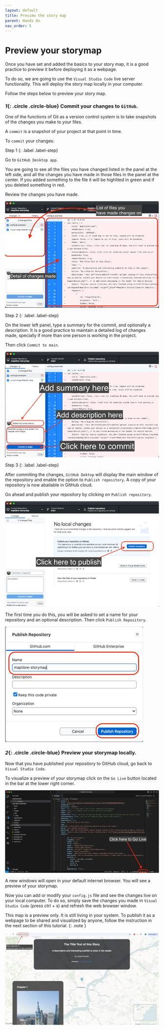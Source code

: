 ```yaml
---
layout: default
title: Preview the story map
parent: Hands On
nav_order: 5
---
```

# Preview your storymap

Once you have set and added the basics to your story map, it is a good practice to preview it before deploying it as a webpage. 

To do so, we are going to use the `Visual Studio Code` live server functionality. This will deploy the story map locally in your computer. 

Follow the steps below to preview your story map.

### *1*{: .circle .circle-blue} Commit your changes to `GitHub`.

One of the functions of Git as a version control system is to take snapshots of the changes you make to your files.

A `commit` is a snapshot of your project at that point in time. 

To `commit` your changes:

Step 1
{: .label .label-step}

Go to `GitHub Desktop app`.

You are going to see all the files you have changed listed in the panel at the left side, and all the changes you have made in those files in the panel at the center. If you added something to the file it will be highlited in green and if you deleted something in red.

Review the changes you have made.

![screenshot of GitHub Desktop](../img/preview1.png)

Step 2
{: .label .label-step}

On the lower left panel, type a summary for the commit, and optionally a description. It is a good practice to maintain a detailed log of changes made, specially if more than one person is working in the project.

Then click `Commit to main`.

![screenshot of commit](../img/preview2.png)

Step 3
{: .label .label-step}

After commiting the changes, `GitHub Dektop` will display the main window of the repository and enable the option to `Publish repository`. A copy of your repository is now abailable in GitHub cloud. 

Go ahead and publish your repository by clicking on `Publish repository`. 

![screenshot of publishing](../img/preview3.png)

The first time you do this, you will be asked to set a name for your repository and an optional description. Then click `Publish Repository`.

![screenshot of publishing](../img/preview4.png)

### *2*{: .circle .circle-blue} Preview your storymap locally.

Now that you have published your repository to GitHub cloud, go back to `Visual Studio Code`.

To visualize a preview of your storymap click on the `Go Live` button located in the bar at the lower right corner.

![screenshot of go live button](../img/preview5.png)

A new windows will open in your default internet browser. You will see a preview of your storymap.

Now you can add or modify your `config.js` file and see the changes live on your local computer. To do so, simply save the changes you made in `Visual Studio Code` (press ctrl + s) and refresh the web browser window.

This map is a preview only. It is still living in your system. To publish it as a webpage to be shared and visualized by anyone, follow the instruction in the next section of this tutorial.
{: .note }

![screenshot of the resulting preview](../img/preview6.png)